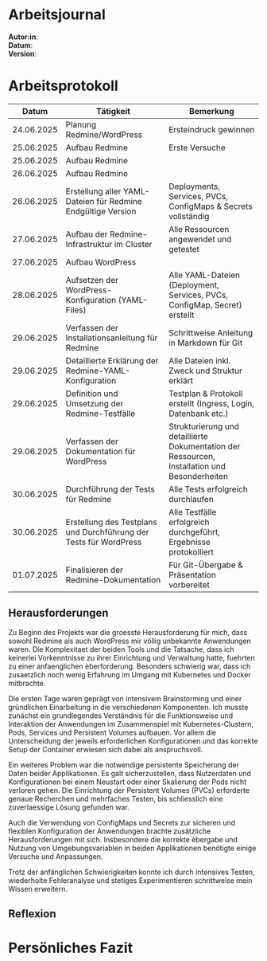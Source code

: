 # Arbeitsjournal
**Autor:in**:  
**Datum**:    
**Version**:  

# Arbeitsprotokoll 

| Datum       | Tätigkeit                                              | Bemerkung |
|-------------|---------------------------------------------------------|-----------|
| 24.06.2025  | Planung Redmine/WordPress           | Ersteindruck gewinnen |
| 25.06.2025  | Aufbau Redmine              | Erste Versuche |
| 25.06.2025  | Aufbau Redmine            | |
| 26.06.2025  | Aufbau Redmine          |  |
| 26.06.2025  | Erstellung aller YAML-Dateien für Redmine Endgültige Version          | Deployments, Services, PVCs, ConfigMaps & Secrets vollständig |
| 27.06.2025  | Aufbau der Redmine-Infrastruktur im Cluster             | Alle Ressourcen angewendet und getestet |
| 27.06.2025  | Aufbau WordPress       |  |
| 28.06.2025 | Aufsetzen der WordPress-Konfiguration (YAML-Files)         | Alle YAML-Dateien (Deployment, Services, PVCs, ConfigMap, Secret) erstellt |
| 29.06.2025  | Verfassen der Installationsanleitung für Redmine       | Schrittweise Anleitung in Markdown für Git |
| 29.06.2025  | Detaillierte Erklärung der Redmine-YAML-Konfiguration  | Alle Dateien inkl. Zweck und Struktur erklärt |
| 29.06.2025  | Definition und Umsetzung der Redmine-Testfälle         | Testplan & Protokoll erstellt (Ingress, Login, Datenbank etc.) |
| 29.06.2025 | Verfassen der Dokumentation für WordPress        | Strukturierung und detaillierte Dokumentation der Ressourcen, Installation und Besonderheiten |
| 30.06.2025  | Durchführung der Tests für Redmine                     | Alle Tests erfolgreich durchlaufen |
| 30.06.2025 | Erstellung des Testplans und Durchführung der Tests für WordPress | Alle Testfälle erfolgreich durchgeführt, Ergebnisse protokolliert          |
| 01.07.2025  | Finalisieren der Redmine-Dokumentation                 | Für Git-Übergabe & Präsentation vorbereitet |



## Herausforderungen

Zu Beginn des Projekts war die groesste Herausforderung für mich, dass sowohl Redmine als auch WordPress mir völlig unbekannte Anwendungen waren. Die Komplexitaet der beiden Tools und die Tatsache, dass ich keinerlei Vorkenntnisse zu ihrer Einrichtung und Verwaltung hatte, fuehrten zu einer anfaenglichen èberforderung. Besonders schwierig war, dass ich zusaetzlich noch wenig Erfahrung im Umgang mit Kubernetes und Docker mitbrachte.

Die ersten Tage waren geprägt von intensivem Brainstorming und einer gründlichen Einarbeitung in die verschiedenen Komponenten. Ich musste zunächst ein grundlegendes Verständnis für die Funktionsweise und Interaktion der Anwendungen im Zusammenspiel mit Kubernetes-Clustern, Pods, Services und Persistent Volumes aufbauen. Vor allem die Unterscheidung der jeweils erforderlichen Konfigurationen und das korrekte Setup der Container erwiesen sich dabei als anspruchsvoll.

Ein weiteres Problem war die notwendige persistente Speicherung der Daten beider Applikationen. Es galt sicherzustellen, dass Nutzerdaten und Konfigurationen bei einem Neustart oder einer Skalierung der Pods nicht verloren gehen. Die Einrichtung der Persistent Volumes (PVCs) erforderte genaue Recherchen und mehrfaches Testen, bis schliesslich eine zuverlaessige Lösung gefunden war.

Auch die Verwendung von ConfigMaps und Secrets zur sicheren und flexiblen Konfiguration der Anwendungen brachte zusätzliche Herausforderungen mit sich. Insbesondere die korrekte èbergabe und Nutzung von Umgebungsvariablen in beiden Applikationen benötigte einige Versuche und Anpassungen.

Trotz der anfänglichen Schwierigkeiten konnte ich durch intensives Testen, wiederholte Fehleranalyse und stetiges Experimentieren schrittweise mein Wissen erweitern.

## Reflexion

# Persönliches Fazit
